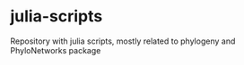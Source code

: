 # julia-scripts
Repository with julia scripts, mostly related to phylogeny and PhyloNetworks package
